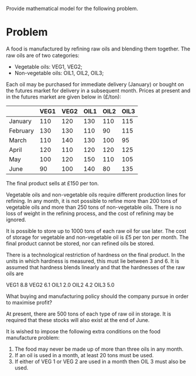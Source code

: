 Provide mathematical model for the following problem.

# Problem
A food is manufactured by reﬁning raw oils and blending them together. The
raw oils are of two categories:
+ Vegetable oils: VEG1, VEG2;
+ Non-vegetable oils: OIL1, OIL2, OIL3;

Each oil may be purchased for immediate delivery (January) or bought on the
futures market for delivery in a subsequent month. Prices at present and in the
futures market are given below in (£/ton):


|          | VEG1 | VEG2 | OIL1 | OIL2 | OIL3 |
|----------|------|------|------|------|------|
| January  | 110  | 120  | 130  | 110  | 115  |
| February | 130  | 130  | 110  | 90   | 115  |
| March    | 110  | 140  | 130  | 100  | 95   |
| April    | 120  | 110  | 120  | 120  | 125  |
| May      | 100  | 120  | 150  | 110  | 105  |
| June     | 90   | 100  | 140  | 80   | 135  |


The final product sells at £150 per ton.

Vegetable oils and non-vegetable oils require different production lines for
refining. In any month, it is not possible to refine more than 200 tons of vegetable
oils and more than 250 tons of non-vegetable oils. There is no loss of weight in
the refining process, and the cost of refining may be ignored.

It is possible to store up to 1000 tons of each raw oil for use later. The cost
of storage for vegetable and non-vegetable oil is £5 per ton per month. The final
product cannot be stored, nor can refined oils be stored.

There is a technological restriction of hardness on the final product. In the
units in which hardness is measured, this must lie between 3 and 6. It is assumed
that hardness blends linearly and that the hardnesses of the raw oils are

VEG1  8.8
VEG2  6.1
OIL1  2.0
OIL2  4.2
OIL3  5.0 

What buying and manufacturing policy should the company pursue in order to
maximise profit?

At present, there are 500 tons of each type of raw oil in storage. It is required
that these stocks will also exist at the end of June.

It is wished to impose the following extra conditions on the food manufacture
problem:
1. The food may never be made up of more than three oils in any month.
2. If an oil is used in a month, at least 20 tons must be used.
3. If either of VEG 1 or VEG 2 are used in a month then OIL 3 must also
be used.



